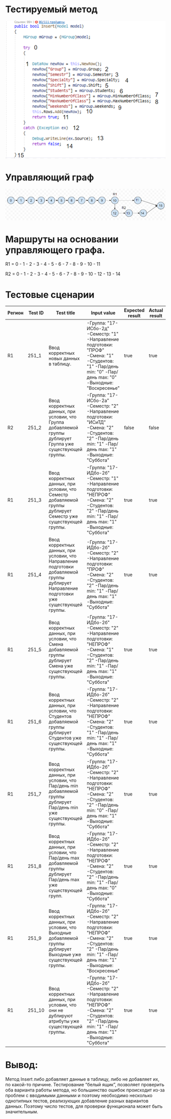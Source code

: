 # Тестируемый метод
![alt text](CODE.PNG "Тестируемый метод")
# Управляющий граф
![alt text](GRAPH.PNG "Тестируемый метод")

# Маршруты на основании управляющего графа.
R1 = 0 - 1 - 2 - 3 - 4 - 5 - 6 - 7 - 8 - 9 - 10 - 11

R2 = 0 - 1 - 2 - 3 - 4 - 5 - 6 - 7 - 8 - 9 - 10 - 12 - 13 - 14


# Тестовые сценарии
|Регион|Test ID|Test title|Input value|Expected result|Actual result|Test status|
| --- | --- | --- | --- | --- | --- | --- |
|R1| 251_1 |Ввод корректных новых данных в таблицу.|-Группа: "17-ИСбо-2д" -Семестр: "1" -Направление подготовки: "ПРОФ" -Смена: "1" -Студентов: "1" -Пар/день min: "0" -Пар/день max: "0" -Выходные: "Воскресенье"|true|true|Passed|
|R2| 251_2 |Ввод корректных данных, при условии, что Группа добавляемой группы дублирует Группа уже существующей группы.|-Группа: "17-ИСбо-2а" -Семестр: "2" -Направление подготовки: "ИСиТД" -Смена: "2" -Студентов: "2" -Пар/день min: "1" -Пар/день max: "1" -Выходные: "Суббота"|false|false|Passed|
|R1| 251_3 |Ввод корректных данных, при условии, что Семестр добавляемой группы дублирует Семестр уже существующей группы.|-Группа: "17-ИДбо-2б" -Семестр: "1" -Направление подготовки: "НЕПРОФ" -Смена: "2" -Студентов: "2" -Пар/день min: "1" -Пар/день max: "1" -Выходные: "Суббота"|true|true|Passed|
|R1| 251_4 |Ввод корректных данных, при условии, что Направление подготовки добавляемой группы дублирует Направление подготовки уже существующей группы.|-Группа: "17-ИДбо-2б" -Семестр: "2" -Направление подготовки: "ПРОФ" -Смена: "2" -Студентов: "2" -Пар/день min: "1" -Пар/день max: "1" -Выходные: "Суббота"|true|true|Passed|
|R1| 251_5 |Ввод корректных данных, при условии, что Смена добавляемой группы дублирует Смена уже существующей группы.|-Группа: "17-ИДбо-2б" -Семестр: "2" -Направление подготовки: "НЕПРОФ" -Смена: "1" -Студентов: "2" -Пар/день min: "1" -Пар/день max: "1" -Выходные: "Суббота"|true|true|Passed|
|R1| 251_6 |Ввод корректных данных, при условии, что Студентов добавляемой группы дублирует Студентов уже существующей группы.|-Группа: "17-ИДбо-2б" -Семестр: "2" -Направление подготовки: "НЕПРОФ" -Смена: "2" -Студентов: "1" -Пар/день min: "1" -Пар/день max: "1" -Выходные: "Суббота"|true|true|Passed|
|R1| 251_7 |Ввод корректных данных, при условии, что Пар/день min добавляемой группы дублирует Пар/день min уже существующей группы.|-Группа: "17-ИДбо-2б" -Семестр: "2" -Направление подготовки: "НЕПРОФ" -Смена: "2" -Студентов: "2" -Пар/день min: "0" -Пар/день max: "1" -Выходные: "Суббота"|true|true|Passed|
|R1| 251_8 |Ввод корректных данных, при условии, что Пар/день max добавляемой группы дублирует Пар/день max уже существующей групп.|-Группа: "17-ИДбо-2б" -Семестр: "2" -Направление подготовки: "НЕПРОФ" -Смена: "2" -Студентов: "2" -Пар/день min: "1" -Пар/день max: "0" -Выходные: "Суббота"|true|true|Passed|
|R1| 251_9 | Ввод корректных данных, при условии, что Выходные добавляемой группы дублирует Выходные уже существующей группы.|-Группа: "17-ИДбо-2б" -Семестр: "2" -Направление подготовки: "НЕПРОФ" -Смена: "2" -Студентов: "2" -Пар/день min: "1" -Пар/день max: "1" -Выходные: "Воскресенье"|true|true|Passed|
|R1| 251_10 |Ввод корректных данных, при условии, что они не дублируют атрибуты уже существующей группы.|-Группа: "17-ИДбо-2б" -Семестр: "2" -Направление подготовки: "НЕПРОФ" -Смена: "2" -Студентов: "2" -Пар/день min: "1" -Пар/день max: "1" -Выходные: "Суббота"|true|true|Passed|

# Вывод: 
Метод Insert либо добавляет данные в таблицу, либо не добавляет их, по какой-то причине. Тестирование “белый ящик”, позволяет проверить оба варианта работы метода, но большинство ошибок происходит из-за проблем с вводимыми данными и поэтому необходимо несколько однотипных тестов, реализующих добавление разных вариантов данных. Поэтому число тестов, для проверки функционала может быть значительным.